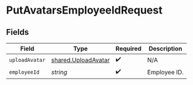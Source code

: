 # PutAvatarsEmployeeIdRequest


## Fields

| Field                                                             | Type                                                              | Required                                                          | Description                                                       |
| ----------------------------------------------------------------- | ----------------------------------------------------------------- | ----------------------------------------------------------------- | ----------------------------------------------------------------- |
| `uploadAvatar`                                                    | [shared.UploadAvatar](../../../sdk/models/shared/uploadavatar.md) | :heavy_check_mark:                                                | N/A                                                               |
| `employeeId`                                                      | *string*                                                          | :heavy_check_mark:                                                | Employee ID.                                                      |